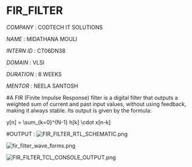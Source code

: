 # FIR_FILTER

*COMPANY* : CODTECH IT SOLUTIONS

*NAME* : MIDATHANA MOULI

*INTERN ID* : CT06DN38

*DOMAIN* :  VLSI

*DURATION* : 6 WEEKS

*MENTOR* : NEELA SANTOSH

#A FIR (Finite Impulse Response) filter is a digital filter that outputs a weighted sum of current and past input values, without using feedback, making it always stable. Its output is given by the formula:

y[n] = \sum_{k=0}^{N-1} h[k] \cdot x[n-k]




#OUTPUT :
![FIR_FILTER_RTL_SCHEMATIC.png](https://github.com/user-attachments/assets/7de3e719-be44-4754-b6e9-6773fb1e9bd2)


![fir_filter_wave_forms.png](https://github.com/user-attachments/assets/4257b47a-8c17-4daa-be52-c65c1dd68623)

![FIR_FILTER_TCL_CONSOLE_OUTPUT.png](https://github.com/user-attachments/assets/b53617ea-c527-4c6a-a2f3-c454d38a9dee)




